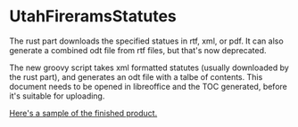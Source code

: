 # UtahFireramsStatutes

The rust part downloads the specified statues in rtf, xml, or pdf. It can also
generate a combined odt file from rtf files, but that's now deprecated.

The new groovy script takes xml formatted statutes (usually downloaded by the
rust part), and generates an odt file with a talbe of contents. This document
needs to be opened in libreoffice and the TOC generated, before it's suitable
for uploading.

[Here's a sample of the finished product.](https://docs.google.com/document/d/1Anse2TZuIZHRj9gx5BgNwZsWpsN0HVHdc_xZq5mesJY/edit?usp=sharing)
